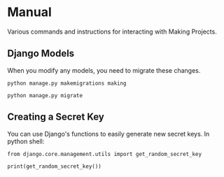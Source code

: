 # Manual
Various commands and instructions for interacting with Making Projects. 

## Django Models
When you modify any models, you need to migrate these changes. 

` python manage.py makemigrations making ` 

` python manage.py migrate ` 

## Creating a Secret Key
You can use Django's functions to easily generate new secret keys.
In python shell:

` from django.core.management.utils import get_random_secret_key ` 

` print(get_random_secret_key()) `